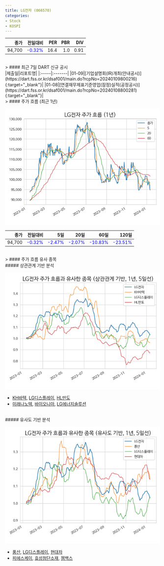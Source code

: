 ```yaml
---
title: LG전자 (066570)
categories:
- Stock
- KOSPI
---
```


|종가|전일대비|PER|PBR|DIV|
|---:|-------:|--:|--:|--:|
|94,700|<span style="color: blue">-0.32%</span>|16.4|1.0|0.91|

<!-- more -->

<br>
> #### 최근 7일 DART 신규 공시
<br>
|제출일|리포트명|
|:-----|:-------|
|01-09|[기업설명회(IR)개최(안내공시)](https://dart.fss.or.kr/dsaf001/main.do?rcpNo=20240109800216){:target="_blank"}|
|01-08|[연결재무제표기준영업(잠정)실적(공정공시)](https://dart.fss.or.kr/dsaf001/main.do?rcpNo=20240108800281){:target="_blank"}|

<br>
> #### 주가 흐름 (최근 1년)

![066570](/assets/images/stock/066570.png)

|종가|전일대비|5일|20일|60일|120일|
|---:|-------:|--:|---:|---:|----:|
|94,700|<span style="color: blue">-0.32%</span>|<span style="color: blue">-2.47%</span>|<span style="color: blue">-2.07%</span>|<span style="color: blue">-10.83%</span>|<span style="color: blue">-23.51%</span>|

<br>
> #### 주가 흐름 유사 종목

<br>
##### 상관관계 기반 분석

![066570](/assets/images/stock/066570_corr.png)
- [KH바텍](/060720/), [LG디스플레이](/034220/), [HL만도](/204320/)
- [미래나노텍](/095500/), [바이오니아](/064550/), [LG에너지솔루션](/373220/)

<br>
##### 유사도 기반 분석

![066570](/assets/images/stock/066570_sim.png)
- [풍산](/103140/), [LG디스플레이](/034220/), [현대차](/005380/)
- [피에스케이](/319660/), [효성첨단소재](/298050/), [젬백스](/082270/)